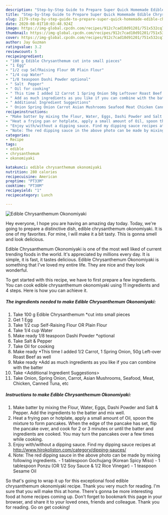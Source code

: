 ```yaml
---
description: "Step-by-Step Guide to Prepare Super Quick Homemade Edible Chrysanthemum Okonomiyaki"
title: "Step-by-Step Guide to Prepare Super Quick Homemade Edible Chrysanthemum Okonomiyaki"
slug: 2179-step-by-step-guide-to-prepare-super-quick-homemade-edible-chrysanthemum-okonomiyaki
date: 2020-08-01T10:03:48.924Z
image: https://img-global.cpcdn.com/recipes/912c7cad10d91201/751x532cq70/edible-chrysanthemum-okonomiyaki-recipe-main-photo.jpg
thumbnail: https://img-global.cpcdn.com/recipes/912c7cad10d91201/751x532cq70/edible-chrysanthemum-okonomiyaki-recipe-main-photo.jpg
cover: https://img-global.cpcdn.com/recipes/912c7cad10d91201/751x532cq70/edible-chrysanthemum-okonomiyaki-recipe-main-photo.jpg
author: Jay Guzman
ratingvalue: 3.2
reviewcount: 5
recipeingredient:
- "100 g Edible Chrysanthemum cut into small pieces"
- "1 Egg"
- "1/2 cup SelfRaising Flour OR Plain Flour"
- "1/4 cup Water"
- "1/8 teaspoon Dashi Powder optional"
- " Salt  Pepper"
- " Oil for cooking"
- " This time I added 12 Carrot 1 Spring Onion 50g Leftover Roast Beef as well"
- " Add as much ingredients as you like if you can combine with the batter"
- " Additional Ingredient Suggestions"
- " Onion Spring Onion Carrot Asian Mushrooms Seafood Meat Chicken Canned Tuna etc"
recipeinstructions:
- "Make batter by mixing the Flour, Water, Eggs, Dashi Powder and Salt &amp; Pepper. Add the ingredients to the batter and mix well."
- "Heat a frying pan or hotplate, apply a small amount of Oil, spoon the mixture to form pancakes. When the edge of the pancake has set, flip the pancake over, and cook for 2 or 3 minutes or until the batter and ingredients are cooked. You may turn the pancakes over a few times while cooking."
- "Enjoy with/without a dipping sauce. Find my dipping sauce recipes at http://www.hirokoliston.com/category/dipping-sauces/"
- "Note: The red dipping sauce in the above photo can be made by mixing following ingredients. 1 tablespoon Gochujang (Korean Spicy Miso) 1 tablespoon Ponzu (OR 1/2 Soy Sauce &amp; 1/2 Rice Vinegar) 1 teaspoon Sesame Oil"
categories:
- Recipe
tags:
- edible
- chrysanthemum
- okonomiyaki

katakunci: edible chrysanthemum okonomiyaki 
nutrition: 280 calories
recipecuisine: American
preptime: "PT33M"
cooktime: "PT30M"
recipeyield: "1"
recipecategory: Lunch

---
```



![Edible Chrysanthemum Okonomiyaki](https://img-global.cpcdn.com/recipes/912c7cad10d91201/751x532cq70/edible-chrysanthemum-okonomiyaki-recipe-main-photo.jpg)

Hey everyone, I hope you are having an amazing day today. Today, we're going to prepare a distinctive dish, edible chrysanthemum okonomiyaki. It is one of my favorites. For mine, I will make it a bit tasty. This is gonna smell and look delicious.

Edible Chrysanthemum Okonomiyaki is one of the most well liked of current trending foods in the world. It's appreciated by millions every day. It is simple, it is fast, it tastes delicious. Edible Chrysanthemum Okonomiyaki is something that I've loved my entire life. They are nice and they look wonderful.




To get started with this recipe, we have to first prepare a few ingredients. You can cook edible chrysanthemum okonomiyaki using 11 ingredients and 4 steps. Here is how you can achieve it.

<!--inarticleads1-->

##### The ingredients needed to make Edible Chrysanthemum Okonomiyaki:

1. Take 100 g Edible Chrysanthemum *cut into small pieces
1. Get 1 Egg
1. Take 1/2 cup Self-Raising Flour OR Plain Flour
1. Take 1/4 cup Water
1. Make ready 1/8 teaspoon Dashi Powder *optional
1. Take  Salt &amp; Pepper
1. Take  Oil for cooking
1. Make ready  *This time I added 1/2 Carrot, 1 Spring Onion, 50g Left-over Roast Beef as well
1. Make ready  *Add as much ingredients as you like if you can combine with the batter
1. Take  &lt;Additional Ingredient Suggestions&gt;
1. Take  Onion, Spring Onion, Carrot, Asian Mushrooms, Seafood, Meat, Chicken, Canned Tuna, etc




<!--inarticleads2-->

##### Instructions to make Edible Chrysanthemum Okonomiyaki:

1. Make batter by mixing the Flour, Water, Eggs, Dashi Powder and Salt &amp; Pepper. Add the ingredients to the batter and mix well.
1. Heat a frying pan or hotplate, apply a small amount of Oil, spoon the mixture to form pancakes. When the edge of the pancake has set, flip the pancake over, and cook for 2 or 3 minutes or until the batter and ingredients are cooked. You may turn the pancakes over a few times while cooking.
1. Enjoy with/without a dipping sauce. Find my dipping sauce recipes at http://www.hirokoliston.com/category/dipping-sauces/
1. Note: The red dipping sauce in the above photo can be made by mixing following ingredients. - 1 tablespoon Gochujang (Korean Spicy Miso) - 1 tablespoon Ponzu (OR 1/2 Soy Sauce &amp; 1/2 Rice Vinegar) - 1 teaspoon Sesame Oil




So that's going to wrap it up for this exceptional food edible chrysanthemum okonomiyaki recipe. Thank you very much for reading. I'm sure that you will make this at home. There's gonna be more interesting food at home recipes coming up. Don't forget to bookmark this page in your browser, and share it to your loved ones, friends and colleague. Thank you for reading. Go on get cooking!
